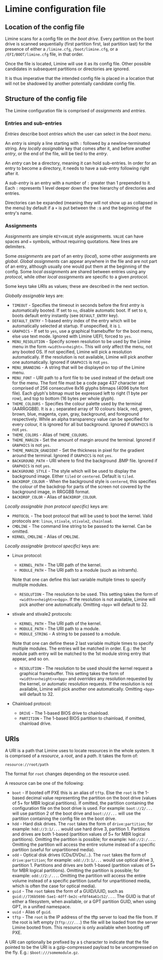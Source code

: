 # Limine configuration file

## Location of the config file

Limine scans for a config file on *the boot drive*. Every partition on the boot drive
is scanned sequentially (first partition first, last partition last) for the presence of either a `/limine.cfg`, `/boot/limine.cfg`, or a `/EFI/BOOT/limine.cfg` file, in that order.

Once the file is located, Limine will use it as its config file. Other possible
candidates in subsequent partitions or directories are ignored.

It is thus imperative that the intended config file is placed in a location that will
not be shadowed by another potentially candidate config file.

## Structure of the config file

The Limine configuration file is comprised of *assignments* and *entries*.

### Entries and sub-entries

*Entries* describe boot *entries* which the user can select in the *boot menu*.

An *entry* is simply a line starting with `:` followed by a newline-terminated
string.
Any *locally assignable* key that comes after it, and before another *entry*, or
the end of the file, will be tied to the *entry*.

An *entry* can be a directory, meaning it can hold sub-entries. In order for an
entry to become a directory, it needs to have a sub-entry following right after it.

A *sub-entry* is an entry with a number of `:` greater than 1 prepended to it.
Each `:` represents 1 level deeper down the tree hierarchy of directories and
entries.

Directories can be expanded (meaning they will not show up as collapsed in the
menu) by default if a `+` is put between the `:`s and the beginning of the entry's name.

### Assignments

*Assignments* are simple `KEY=VALUE` style assignments.
`VALUE` can have spaces and `=` symbols, without requiring quotations. New lines
are delimiters.

Some *assignments* are part of an entry (*local*), some other assignments are *global*.
*Global assignments* can appear anywhere in the file and are not part of an entry,
although usually one would put them at the beginning of the config.
Some *local assignments* are shared between entries using any *protocol*, while other
*local assignments* are specific to a given *protocol*.

Some keys take *URIs* as values; these are described in the next section.

*Globally assignable* keys are:
* `TIMEOUT` - Specifies the timeout in seconds before the first *entry* is automatically booted. If set to `no`, disable automatic boot. If set to `0`, boots default entry instantly (see `DEFAULT_ENTRY` key).
* `DEFAULT_ENTRY` - 1-based entry index of the entry which will be automatically selected at startup. If unspecified, it is `1`.
* `GRAPHICS` - If set to `yes`, use a graphical framebuffer for the boot menu, else use text mode. Ignored with Limine UEFI, forced to `yes`.
* `MENU_RESOLUTION` - Specify screen resolution to be used by the Limine menu in the form `<width>x<height>`. This will *only* affect the menu, not any booted OS. If not specified, Limine will pick a resolution automatically. If the resolution is not available, Limine will pick another one automatically. Ignored if `GRAPHICS` is not `yes`.
* `MENU_BRANDING` - A string that will be displayed on top of the Limine menu.
* `MENU_FONT` - URI path to a font file to be used instead of the default one for the menu. The font file must be a code page 437 character set comprised of 256 consecutive 8x16 glyphs bitmaps (4096 byte font file). Each glyph's bitmap must be expressed left to right (1 byte per row), and top to bottom (16 bytes per whole glyph).
* `THEME_COLOURS` - Specifies the colour palette used by the terminal (AARRGGBB). It is a `;` separated array of 10 colours: black, red, green, brown, blue, magenta, cyan, gray, background, and foreground respectively. While an alpha transparency value can be specified for every colour, it is ignored for all but background. Ignored if `GRAPHICS` is not `yes`.
* `THEME_COLORS` - Alias of `THEME_COLOURS`.
* `THEME_MARGIN` - Set the amount of margin around the terminal. Ignored if `GRAPHICS` is not `yes`.
* `THEME_MARGIN_GRADIENT` - Set the thickness in pixel for the gradient around the terminal. Ignored if `GRAPHICS` is not `yes`.
* `BACKGROUND_PATH` - URI where to find the background .BMP file. Ignored if `GRAPHICS` is not `yes`.
* `BACKGROUND_STYLE` - The style which will be used to display the background image. Either `tiled` or `centered`. Default is `tiled`.
* `BACKDROP_COLOUR` - When the background style is `centered`, this specifies the colour of the backdrop for parts of the screen not covered by the background image, in RRGGBB format.
* `BACKDROP_COLOR` - Alias of `BACKDROP_COLOUR`.

*Locally assignable (non protocol specific)* keys are:
* `PROTOCOL` - The boot protocol that will be used to boot the kernel. Valid protocols are: `linux`, `stivale`, `stivale2`, `chainload`.
* `CMDLINE` - The command line string to be passed to the kernel. Can be omitted.
* `KERNEL_CMDLINE` - Alias of `CMDLINE`.

*Locally assignable (protocol specific)* keys are:
* Linux protocol:
  * `KERNEL_PATH` - The URI path of the kernel.
  * `MODULE_PATH` - The URI path to a module (such as initramfs).

  Note that one can define this last variable multiple times to specify multiple
  modules.
  * `RESOLUTION` - The resolution to be used. This setting takes the form of `<width>x<height>x<bpp>`. If the resolution is not available, Limine will pick another one automatically. Omitting `<bpp>` will default to 32.
* stivale and stivale2 protocols:
  * `KERNEL_PATH` - The URI path of the kernel.
  * `MODULE_PATH` - The URI path to a module.
  * `MODULE_STRING` - A string to be passed to a module.

  Note that one can define these 2 last variable multiple times to specify multiple
  modules.
  The entries will be matched in order. E.g.: the 1st module path entry will be matched
  to the 1st module string entry that appear, and so on.
  * `RESOLUTION` - The resolution to be used should the kernel request a graphical framebuffer. This setting takes the form of `<width>x<height>x<bpp>` and *overrides* any resolution requested by the kernel, or automatic resolution requests. If the resolution is not available, Limine will pick another one automatically. Omitting `<bpp>` will default to 32.
* Chainload protocol:
  * `DRIVE` - The 1-based BIOS drive to chainload.
  * `PARTITION` - The 1-based BIOS partition to chainload, if omitted, chainload drive.

## URIs

A URI is a path that Limine uses to locate resources in the whole system. It is
comprised of a *resource*, a *root*, and a *path*. It takes the form of:
```
resource://root/path
```

The format for `root` changes depending on the resource used.

A resource can be one of the following:
* `boot` - If booted off PXE this is an alias of `tftp`. Else the `root` is the 1-based decimal value representing the partition on the boot drive (values of 5+ for MBR logical partitions). If omitted, the partition containing the configuration file on the boot drive is used. For example: `boot://2/...` will use partition 2 of the boot drive and `boot:///...` will use the partition containing the config file on the boot drive.
* `hdd` - Hard disk drives. The `root` takes the form of `drive:partition`; for example: `hdd://3:1/...` would use hard drive 3, partition 1. Partitions and drives are both 1-based (partition values of 5+ for MBR logical partitions). Omitting the partition is possible; for example: `hdd://2:/...`. Omitting the partition will access the entire volume instead of a specific partition (useful for unpartitioned media).
* `odd` - Optical disk drives (CDs/DVDs/...). The `root` takes the form of `drive:partition`; for example: `odd://3:1/...` would use optical drive 3, partition 1. Partitions and drives are both 1-based (partition values of 5+ for MBR logical partitions). Omitting the partition is possible; for example: `odd://2:/...`. Omitting the partition will access the entire volume instead of a specific partition (useful for unpartitioned media, which is often the case for optical media).
* `guid` - The `root` takes the form of a GUID/UUID, such as `guid://736b5698-5ae1-4dff-be2c-ef8f44a61c52/...`. The GUID is that of either a filesystem, when available, or a GPT partition GUID, when using GPT, in a unified namespace.
* `uuid` - Alias of `guid`.
* `tftp` - The `root` is the IP address of the tftp server to load the file from. If the root is left empty (`tftp:///...`) the file will be loaded from the server Limine booted from. This resource is only available when booting off PXE.

A URI can optionally be prefixed by a `$` character to indicate that the file
pointed to be the URI is a gzip-compressed payload to be uncompressed on the
fly. E.g.: `$boot:///somemodule.gz`.
